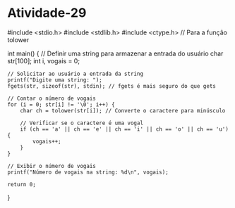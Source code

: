 # Atividade-29

#include <stdio.h>
#include <stdlib.h>
#include <ctype.h> // Para a função tolower

int main() {
    // Definir uma string para armazenar a entrada do usuário
    char str[100];
    int i, vogais = 0;
    
    // Solicitar ao usuário a entrada da string
    printf("Digite uma string: ");
    fgets(str, sizeof(str), stdin); // fgets é mais seguro do que gets

    // Contar o número de vogais
    for (i = 0; str[i] != '\0'; i++) {
        char ch = tolower(str[i]); // Converte o caractere para minúsculo

        // Verificar se o caractere é uma vogal
        if (ch == 'a' || ch == 'e' || ch == 'i' || ch == 'o' || ch == 'u') {
            vogais++;
        }
    }

    // Exibir o número de vogais
    printf("Número de vogais na string: %d\n", vogais);

    return 0;
}
